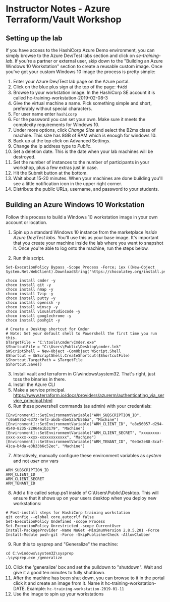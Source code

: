 # Instructor Notes - Azure Terraform/Vault Workshop

## Setting up the lab
If you have access to the HashiCorp Azure Demo environment, you can simply browse to the Azure Dev/Test labs section and click on *se-training-lab*. If you're a partner or external user, skip down to the "Building an Azure Windows 10 Workstation" section to create a reusable custom image. Once you've got your custom Windows 10 image the process is pretty simple:

1. Enter your Azure Dev/Test lab page on the Azure portal.
1. Click on the blue plus sign at the top of the page: ➕`Add`
1. Browse to your workstation image. In the HashiCorp SE account it is called hc-training-workstation-2019-02-08-3
1. Give the virtual machine a name. Pick something simple and short, preferably without special characters.
1. For user name enter `hashicorp`
1. For the password you can set your own. Make sure it meets the complexity requirements for Windows 10.
1. Under more options, click *Change Size* and select the B2ms class of machine. This size has 8GB of RAM which is enough for windows 10.
1. Back up at the top click on Advanced Settings.
1. Change the ip address type to *Public*.
1. Set a deletion date. This is the date when your lab machines will be destroyed.
1. Set the number of instances to the number of participants in your workshop, plus a few extras just in case.
1. Hit the Submit button at the bottom.
1. Wait about 15-20 minutes. When your machines are done building you'll see a little notification icon in the upper right corner.
1. Distribute the public URLs, username, and password to your students.

## Building an Azure Windows 10 Workstation
Follow this process to build a Windows 10 workstation image in your own account or location.

1. Spin up a standard Windows 10 instance from the marketplace *inside Azure Dev/Test labs*. You'll use this as your base image. It's important that you create your machine inside the lab where you want to snapshot it. Once you're able to log onto the machine, run the steps below.

2. Run this script.
```
Set-ExecutionPolicy Bypass -Scope Process -Force; iex ((New-Object System.Net.WebClient).DownloadString('https://chocolatey.org/install.ps1'))

choco install cmder -y
choco install git -y
choco install nmap -y
choco install 7zip -y
choco install putty -y
choco install openssh -y
choco install winscp -y
choco install visualstudiocode -y
choco install googlechrome -y
choco install poshgit -y

# Create a Desktop shortcut for Cmder
# Note: Set your default shell to Powershell the first time you run this.
$TargetFile = "C:\tools\cmder\Cmder.exe"
$ShortcutFile = "C:\Users\Public\Desktop\cmder.lnk"
$WScriptShell = New-Object -ComObject WScript.Shell
$Shortcut = $WScriptShell.CreateShortcut($ShortcutFile)
$Shortcut.TargetPath = $TargetFile
$Shortcut.Save()
```
3. Install vault and terraform in C:\windows\system32. That's right, just toss the binaries in there.
4. Install the Azure CLI
5. Make a service principal.  https://www.terraform.io/docs/providers/azurerm/authenticating_via_service_principal.html
6. Run these powershell commands (as admin) with your credentials:
```
[Environment]::SetEnvironmentVariable("ARM_SUBSCRIPTION_ID", "c0a607b2-6372-4ef3-abdb-dbe52a7b56ba", "Machine")
[Environment]::SetEnvironmentVariable("ARM_CLIENT_ID", "e8e56057-d294-4540-8235-22064e1b3179", "Machine")
[Environment]::SetEnvironmentVariable("ARM_CLIENT_SECRET", "xxxxxxxx-xxxx-xxxx-xxxx-xxxxxxxxxxxx", "Machine")
[Environment]::SetEnvironmentVariable("ARM_TENANT_ID", "0e3e2e88-8caf-41ca-b4da-e3b33b6c52ec", "Machine")
```
7. Alteratively, manually configure these environment variables as *system* and not *user* env vars

```
ARM_SUBSCRIPTION_ID
ARM_CLIENT_ID
ARM_CLIENT_SECRET
ARM_TENANT_ID
```

8. Add a file called setup.ps1 inside of C:\Users\Public\Desktop. This will ensure that it shows up on your users desktop when you deploy new workstations:

```
# Post-install steps for HashiCorp training workstation
git config --global core.autocrlf false
Set-ExecutionPolicy Undefined -scope Process
Set-ExecutionPolicy Unrestricted -scope CurrentUser
Install-PackageProvider -Name NuGet -MinimumVersion 2.8.5.201 -Force
Install-Module posh-git -Force -SkipPublisherCheck -AllowClobber
```

9.  Run this to sysprep and "Generalize" the machine:

```
cd C:\windows\system32\sysprep
.\sysprep.exe /generalize
```

10.  Click the 'generalize' box and set the pulldown to "shutdown". Wait and give it a good ten minutes to fully shutdown.
11.  After the machine has been shut down, you can browse to it in the portal click it and create an image from it. Name it hc-training-workstation-DATE.  Example:  `hc-training-workstation-2019-01-11`
12. Use the image to spin up your workstations